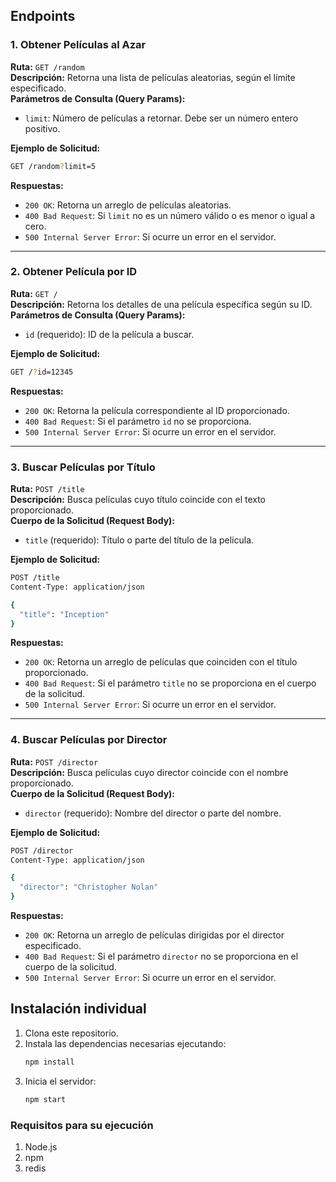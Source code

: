 ## Endpoints

### 1. Obtener Películas al Azar

**Ruta:** `GET /random`  
**Descripción:** Retorna una lista de películas aleatorias, según el límite especificado.  
**Parámetros de Consulta (Query Params):**
- `limit`: Número de películas a retornar. Debe ser un número entero positivo.

**Ejemplo de Solicitud:**
```bash
GET /random?limit=5
```

**Respuestas:**
- `200 OK`: Retorna un arreglo de películas aleatorias.
- `400 Bad Request`: Si `limit` no es un número válido o es menor o igual a cero.
- `500 Internal Server Error`: Si ocurre un error en el servidor.

---

### 2. Obtener Película por ID

**Ruta:** `GET /`  
**Descripción:** Retorna los detalles de una película específica según su ID.  
**Parámetros de Consulta (Query Params):**
- `id` (requerido): ID de la película a buscar.

**Ejemplo de Solicitud:**
```bash
GET /?id=12345
```

**Respuestas:**
- `200 OK`: Retorna la película correspondiente al ID proporcionado.
- `400 Bad Request`: Si el parámetro `id` no se proporciona.
- `500 Internal Server Error`: Si ocurre un error en el servidor.

---

### 3. Buscar Películas por Título

**Ruta:** `POST /title`  
**Descripción:** Busca películas cuyo título coincide con el texto proporcionado.  
**Cuerpo de la Solicitud (Request Body):**
- `title` (requerido): Título o parte del título de la película.

**Ejemplo de Solicitud:**
```bash
POST /title
Content-Type: application/json

{
  "title": "Inception"
}
```

**Respuestas:**
- `200 OK`: Retorna un arreglo de películas que coinciden con el título proporcionado.
- `400 Bad Request`: Si el parámetro `title` no se proporciona en el cuerpo de la solicitud.
- `500 Internal Server Error`: Si ocurre un error en el servidor.

---

### 4. Buscar Películas por Director

**Ruta:** `POST /director`  
**Descripción:** Busca películas cuyo director coincide con el nombre proporcionado.  
**Cuerpo de la Solicitud (Request Body):**
- `director` (requerido): Nombre del director o parte del nombre.

**Ejemplo de Solicitud:**
```bash
POST /director
Content-Type: application/json

{
  "director": "Christopher Nolan"
}
```

**Respuestas:**
- `200 OK`: Retorna un arreglo de películas dirigidas por el director especificado.
- `400 Bad Request`: Si el parámetro `director` no se proporciona en el cuerpo de la solicitud.
- `500 Internal Server Error`: Si ocurre un error en el servidor.

## Instalación individual

1. Clona este repositorio.
2. Instala las dependencias necesarias ejecutando:
   ```bash
   npm install
   ```
3. Inicia el servidor:
   ```bash
   npm start
   ```

### Requisitos para su ejecución
1. Node.js
2. npm
3. redis